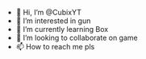 - 👋 Hi, I’m @CubixYT
- 👀 I’m interested in gun
- 🌱 I’m currently learning Box
- 💞️ I’m looking to collaborate on game
- 📫 How to reach me pls
<!---
CubixYT/CubixYT is a ✨ special ✨ repository because its `README.md` (this file) appears on your GitHub profile.
You can click the Preview link to take a look at your changes.
--->
